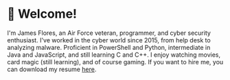 # 👋 Welcome!

I'm James Flores, an Air Force veteran, programmer, and cyber security enthusiast. I've worked in the cyber world since 2015, from help desk to analyzing malware. Proficient in PowerShell and Python, intermediate in Java and JavaScript, and still learning C and C++. I enjoy watching movies, card magic (still learning), and of course gaming. If you want to hire me, you can download my resume <a href="/assets/other/resume.pdf" download>here</a>.

<!--
**jamesfloresjr/jamesfloresjr** is a ✨ _special_ ✨ repository because its `README.md` (this file) appears on your GitHub profile.

Here are some ideas to get you started:

- 🔭 I’m currently working on ...
- 🌱 I’m currently learning ...
- 👯 I’m looking to collaborate on ...
- 🤔 I’m looking for help with ...
- 💬 Ask me about ...
- 📫 How to reach me: ...
- 😄 Pronouns: ...
- ⚡ Fun fact: ...
-->
